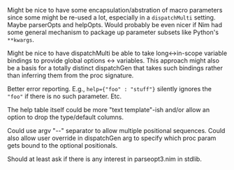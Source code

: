   Might be nice to have some encapsulation/abstration of macro parameters since
  some might be re-used a lot, especially in a ``dispatchMulti`` setting.  Maybe
  parserOpts and helpOpts.  Would probably be even nicer if Nim had some general
  mechanism to package up parameter subsets like Python's ``**kwargs``.

  Might be nice to have dispatchMulti be able to take long<->in-scope variable
  bindings to provide global options <-> variables.  This approach might also
  be a basis for a totally distinct dispatchGen that takes such bindings rather
  than inferring them from the proc signature.

  Better error reporting. E.g., ``help={"foo" : "stuff"}`` silently ignores the
  ``"foo"`` if there is no such parameter.  Etc.

  The help table itself could be more "text template"-ish and/or allow an option
  to drop the type/default columns.

  Could use argv "--" separator to allow multiple positional sequences.  Could
  also allow user override in dispatchGen arg to specify which proc param gets
  bound to the optional positionals.

  Should at least ask if there is any interest in parseopt3.nim in stdlib.
